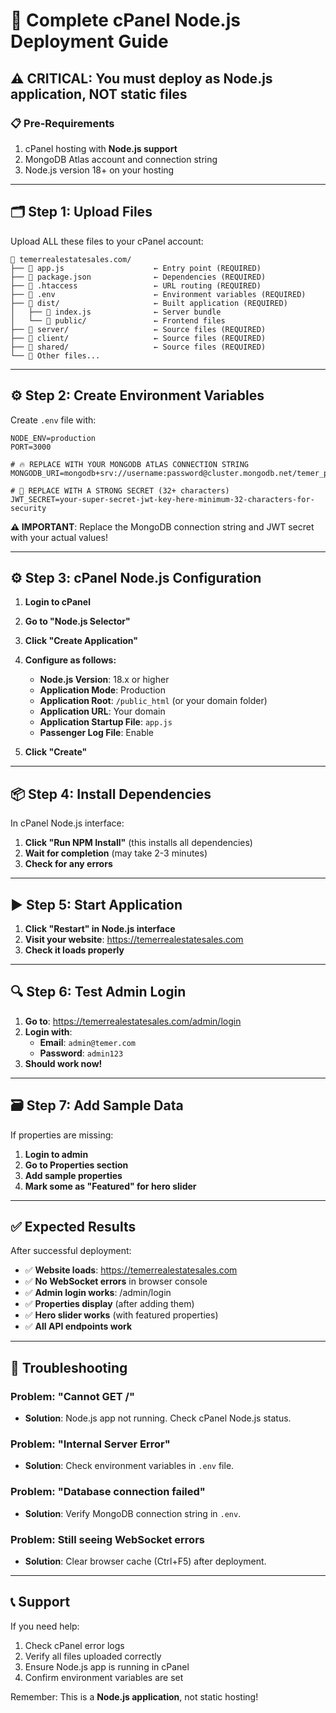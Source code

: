 # 🚀 Complete cPanel Node.js Deployment Guide

## ⚠️ CRITICAL: You must deploy as Node.js application, NOT static files

### 📋 **Pre-Requirements**
1. cPanel hosting with **Node.js support** 
2. MongoDB Atlas account and connection string
3. Node.js version 18+ on your hosting

---

## 🗂️ **Step 1: Upload Files**

Upload ALL these files to your cPanel account:

```
📁 temerrealestatesales.com/
├── 📄 app.js                    ← Entry point (REQUIRED)
├── 📄 package.json              ← Dependencies (REQUIRED)
├── 📄 .htaccess                 ← URL routing (REQUIRED)
├── 📄 .env                      ← Environment variables (REQUIRED)
├── 📁 dist/                     ← Built application (REQUIRED)
│   ├── 📄 index.js              ← Server bundle
│   └── 📁 public/               ← Frontend files
├── 📁 server/                   ← Source files (REQUIRED)
├── 📁 client/                   ← Source files (REQUIRED)
├── 📁 shared/                   ← Source files (REQUIRED)
└── 📄 Other files...
```

---

## ⚙️ **Step 2: Create Environment Variables**

Create `.env` file with:

```env
NODE_ENV=production
PORT=3000

# 🔥 REPLACE WITH YOUR MONGODB ATLAS CONNECTION STRING
MONGODB_URI=mongodb+srv://username:password@cluster.mongodb.net/temer_properties

# 🔐 REPLACE WITH A STRONG SECRET (32+ characters)
JWT_SECRET=your-super-secret-jwt-key-here-minimum-32-characters-for-security
```

**⚠️ IMPORTANT**: Replace the MongoDB connection string and JWT secret with your actual values!

---

## ⚙️ **Step 3: cPanel Node.js Configuration**

1. **Login to cPanel**
2. **Go to "Node.js Selector"**
3. **Click "Create Application"**
4. **Configure as follows:**
   - **Node.js Version**: 18.x or higher
   - **Application Mode**: Production
   - **Application Root**: `/public_html` (or your domain folder)
   - **Application URL**: Your domain
   - **Application Startup File**: `app.js`
   - **Passenger Log File**: Enable

5. **Click "Create"**

---

## 📦 **Step 4: Install Dependencies**

In cPanel Node.js interface:

1. **Click "Run NPM Install"** (this installs all dependencies)
2. **Wait for completion** (may take 2-3 minutes)
3. **Check for any errors**

---

## ▶️ **Step 5: Start Application**

1. **Click "Restart" in Node.js interface**
2. **Visit your website**: https://temerrealestatesales.com
3. **Check it loads properly**

---

## 🔍 **Step 6: Test Admin Login**

1. **Go to**: https://temerrealestatesales.com/admin/login
2. **Login with**:
   - **Email**: `admin@temer.com`
   - **Password**: `admin123`
3. **Should work now!**

---

## 🗃️ **Step 7: Add Sample Data**

If properties are missing:

1. **Login to admin**
2. **Go to Properties section**
3. **Add sample properties**
4. **Mark some as "Featured" for hero slider**

---

## ✅ **Expected Results**

After successful deployment:

- ✅ **Website loads**: https://temerrealestatesales.com
- ✅ **No WebSocket errors** in browser console
- ✅ **Admin login works**: /admin/login
- ✅ **Properties display** (after adding them)
- ✅ **Hero slider works** (with featured properties)
- ✅ **All API endpoints work**

---

## 🚨 **Troubleshooting**

### Problem: "Cannot GET /"
- **Solution**: Node.js app not running. Check cPanel Node.js status.

### Problem: "Internal Server Error"
- **Solution**: Check environment variables in `.env` file.

### Problem: "Database connection failed"
- **Solution**: Verify MongoDB connection string in `.env`.

### Problem: Still seeing WebSocket errors
- **Solution**: Clear browser cache (Ctrl+F5) after deployment.

---

## 📞 **Support**

If you need help:
1. Check cPanel error logs
2. Verify all files uploaded correctly
3. Ensure Node.js app is running in cPanel
4. Confirm environment variables are set

Remember: This is a **Node.js application**, not static hosting!